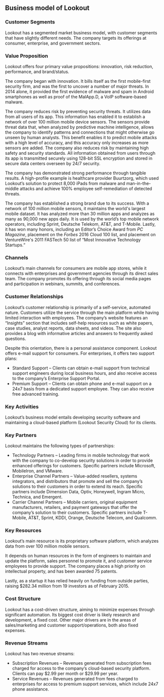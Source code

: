 Business model of Lookout
-------------------------

 ### Customer Segments

 Lookout has a segmented market business model, with customer segments that have slightly different needs. The company targets its offerings at consumer, enterprise, and government sectors.

 ### Value Proposition

 Lookout offers four primary value propositions: innovation, risk reduction, performance, and brand/status.

 The company began with innovation. It bills itself as the first mobile-first security firm, and was the first to uncover a number of major threats. In 2014 alone, it provided the first evidence of malware and spam in Android smartphones as well as proof of the MalApp.D, a VoIP software-based malware.

 The company reduces risk by preventing security threats. It utilizes data from all users of its app. This information has enabled it to establish a network of over 100 million mobile device sensors. The sensors provide threat data that, when analyzed by predictive machine intelligence, allows the company to identify patterns and connections that might otherwise go unseen by human analysts. This benefit enables it to predict mobile attacks with a high level of accuracy, and this accuracy only increases as more sensors are added. The company also reduces risk by maintaining high safety and security standards. All information obtained from users through its app is transmitted securely using 128-bit SSL encryption and stored in secure data centers overseen by 24/7 security.

 The company has demonstrated strong performance through tangible results. A high-profile example is healthcare provider Buurtzorg, which used Lookout’s solution to protect 8,000 iPads from malware and man-in-the-middle attacks and achieve 100% employee self-remediation of detected threats.

 The company has established a strong brand due to its success. With a network of 100 million mobile sensors, it maintains the world's largest mobile dataset. It has analyzed more than 30 million apps and analyzes as many as 90,000 new apps daily. It is used by the world’s top mobile network operators, including Sprint, Deutsche Telekom, AT&T, and T-Mobile. Lastly, it has won many honors, including an Editor’s Choice Award from *PC Magazine*, placement on the *Forbes* 2016 Cloud 100 list, and placement on VentureWire's 2011 FASTech 50 list of “Most Innovative Technology Startups.“

 ### Channels

 Lookout’s main channels for consumers are mobile app stores, while it connects with enterprises and government agencies through its direct sales team. The company promotes its offering through its social media pages and participation in webinars, summits, and conferences.

 ### Customer Relationships

 Lookout’s customer relationship is primarily of a self-service, automated nature. Customers utilize the service through the main platform while having limited interaction with employees. The company’s website features an “Insights” section that includes self-help resources such as white papers, case studies, analyst reports, data sheets, and videos. The site also provides a blog with informative articles and answers to frequently asked questions.

 Despite this orientation, there is a personal assistance component. Lookout offers e-mail support for consumers. For enterprises, it offers two support plans:

  * Standard Support – Clients can obtain e-mail support from technical support engineers during local business hours, and also receive access to the company’s Enterprise Support Portal.
 * Premium Support – Clients can obtain phone and e-mail support on a 24x7 basis from a dedicated support employee. They can also receive free advanced training.
  ### Key Activities

 Lookout’s business model entails developing security software and maintaining a cloud-based platform (Lookout Security Cloud) for its clients.

 ### Key Partners

 Lookout maintains the following types of partnerships:

  * Technology Partners – Leading firms in mobile technology that work with the company to co-develop security solutions in order to provide enhanced offerings for customers. Specific partners include Microsoft, MobileIron, and VMware.
 * Enterprise Channel Partners – Value-added resellers, systems integrators, and distributors that promote and sell the company’s solutions to their customers in order to extend its reach. Specific partners include Dimension Data, Optiv, Honeywell, Ingram Micro, Technica, and Emergent.
 * Carrier Channel Partners – Mobile carriers, original equipment manufacturers, retailers, and payment gateways that offer the company’s solution to their customers. Specific partners include T-Mobile, AT&T, Sprint, KDDI, Orange, Deutsche Telecom, and Qualcomm.
  ### Key Resources

 Lookout’s main resource is its proprietary software platform, which analyzes data from over 100 million mobile sensors.

 It depends on human resources in the form of engineers to maintain and update the platform, sales personnel to promote it, and customer service employees to provide support. The company places a high priority on intellectual property, and has been awarded 75 patents.

 Lastly, as a startup it has relied heavily on funding from outside parties, raising $282.34 million from 19 investors as of February 2015.

 ### Cost Structure

 Lookout has a cost-driven structure, aiming to minimize expenses through significant automation. Its biggest cost driver is likely research and development, a fixed cost. Other major drivers are in the areas of sales/marketing and customer support/operations, both also fixed expenses.

 ### Revenue Streams

 Lookout has two revenue streams:

  * Subscription Revenues – Revenues generated from subscription fees charged for access to the company’s cloud-based security platform. Clients can pay $2.99 per month or $29.99 per year.
 * Service Revenues – Revenues generated from fees charged to enterprises for access to premium support services, which include 24x7 phone assistance.